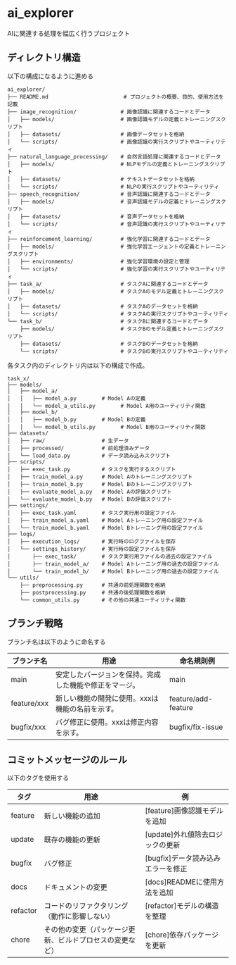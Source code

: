 # ai_explorer
AIに関連する処理を幅広く行うプロジェクト

## ディレクトリ構造
以下の構成になるように進める

```
ai_explorer/
├── README.md                        # プロジェクトの概要、目的、使用方法を記載
├── image_recognition/              # 画像認識に関連するコードとデータ
│   ├── models/                     # 画像認識モデルの定義とトレーニングスクリプト
│   ├── datasets/                   # 画像データセットを格納
│   └── scripts/                    # 画像認識の実行スクリプトやユーティリティ
├── natural_language_processing/    # 自然言語処理に関連するコードとデータ
│   ├── models/                     # NLPモデルの定義とトレーニングスクリプト
│   ├── datasets/                   # テキストデータセットを格納
│   └── scripts/                    # NLPの実行スクリプトやユーティリティ
├── speech_recognition/             # 音声認識に関連するコードとデータ
│   ├── models/                     # 音声認識モデルの定義とトレーニングスクリプト
│   ├── datasets/                   # 音声データセットを格納
│   └── scripts/                    # 音声認識の実行スクリプトやユーティリティ
├── reinforcement_learning/         # 強化学習に関連するコードとデータ
│   ├── models/                     # 強化学習エージェントの定義とトレーニングスクリプト
│   ├── environments/               # 強化学習環境の設定と管理
│   └── scripts/                    # 強化学習の実行スクリプトやユーティリティ
├── task_a/                         # タスクAに関連するコードとデータ
│   ├── models/                     # タスクAのモデル定義とトレーニングスクリプト
│   ├── datasets/                   # タスクAのデータセットを格納
│   └── scripts/                    # タスクAの実行スクリプトやユーティリティ
└── task_b/                         # タスクBに関連するコードとデータ
    ├── models/                     # タスクBのモデル定義とトレーニングスクリプト
    ├── datasets/                   # タスクBのデータセットを格納
    └── scripts/                    # タスクBの実行スクリプトやユーティリティ
```

各タスク内のディレクトリ内は以下の構成で作成。

```
task_x/
├── models/
│   ├── model_a/
│   │   ├── model_a.py        # Model Aの定義
│   │   └── model_a_utils.py        # Model A用のユーティリティ関数
│   ├── model_b/
│   │   ├── model_b.py        # Model Bの定義
│   │   └── model_b_utils.py        # Model B用のユーティリティ関数
├── datasets/
│   ├── raw/                  # 生データ
│   ├── processed/            # 前処理済みデータ
│   └── load_data.py          # データ読み込みスクリプト
├── scripts/
│   ├── exec_task.py          # タスクを実行するスクリプト
│   ├── train_model_a.py      # Model Aのトレーニングスクリプト
│   ├── train_model_b.py      # Model Bのトレーニングスクリプト
│   ├── evaluate_model_a.py   # Model Aの評価スクリプト
│   └── evaluate_model_b.py   # Model Bの評価スクリプト
├── settings/
│   ├── exec_task.yaml        # タスク実行用の設定ファイル
│   ├── train_model_a.yaml    # Model Aトレーニング用の設定ファイル
│   └── train_model_b.yaml    # Model Bトレーニング用の設定ファイル
├── logs/
│   ├── execution_logs/       # 実行時のログファイルを保存
│   └── settings_history/     # 実行時の設定ファイルを保存
│       ├── exec_task/        # タスク実行用ファイルの過去の設定ファイル
│       ├── train_model_a/    # Model Aトレーニング用の過去の設定ファイル
│       └── train_model_b/    # Model Bトレーニング用の過去の設定ファイル
└── utils/
    ├── preprocessing.py      # 共通の前処理関数を格納
    ├── postprocessing.py     # 共通の後処理関数を格納
    └── common_utils.py       # その他の共通ユーティリティ関数
```

## ブランチ戦略

ブランチ名は以下のように命名する

| ブランチ名 | 用途 | 命名規則例 |
|------------------|----------------------------------------------------------------------|---------------------|
| main | 安定したバージョンを保持。完成した機能や修正をマージ。 | main |
| feature/xxx | 新しい機能の開発に使用。xxxは機能の名前を示す。 | feature/add-feature |
| bugfix/xxx | バグ修正に使用。xxxは修正内容を示す。 | bugfix/fix-issue |

## コミットメッセージのルール
以下のタグを使用する

| タグ | 用途 | 例 |
|--------|----------------------------------|------------------------------------|
| feature | 新しい機能の追加 | [feature]画像認識モデルを追加 |
| update | 既存の機能の更新 | [update]外れ値除去ロジックの更新 |
| bugfix | バグ修正 | [bugfix]データ読み込みエラーを修正 |
| docs | ドキュメントの変更 | [docs]READMEに使用方法を追加 |
| refactor | コードのリファクタリング（動作に影響しない） | [refactor]モデルの構造を整理 |
| chore | その他の変更（パッケージ更新、ビルドプロセスの変更など） | [chore]依存パッケージを更新 |
